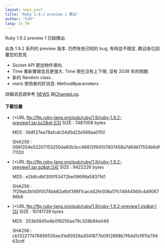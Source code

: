 ```yaml
---
layout: news_post
title: "Ruby 1.9.2 preview 1 釋出"
author: "SJH"
lang: zh_TW
---
```


Ruby 1.9.2 preview 1 已經釋出.

此為 1.9.2 系列的 preview 版本. 仍然有些已知的 bug, 有時並不穩定. 歡迎各位回覆您的意見.

* Socket API 更加物件導向.
* Time 重新實做並且更強大. Time 現在沒有上下限, 沒有 2038 年的問題.
* 新的 Random class .
* merb 使用者的好消息: Method#parameters

詳細消息請參考 [NEWS][1] 與[ChangeLog][2].

#### 下載位置

* [&lt;URL:ftp://ftp.ruby-lang.org/pub/ruby/1.9/ruby-1.9.2-preview1.tar.bz2&gt;][3]
  SIZE
  : 7487008 bytes
  
  MD5
  : 0b8f27ea78afcdc54d5d23e569aa0150
  
  SHA256
  : 0681204e52207153250da80b3cc46812f94107807458a7d64b17554b6df71120

* [&lt;URL:ftp://ftp.ruby-lang.org/pub/ruby/1.9/ruby-1.9.2-preview1.tar.gz&gt;][4]
  SIZE
  : 9422226 bytes
  
  MD5
  : e2b8cdbf300f53472be09699a5837fd1
  
  SHA256
  : 7f29ab3b1d5f0074bb82a6bf398f1cacd42fe508a17fc14844560c4d906786b6

* [&lt;URL:ftp://ftp.ruby-lang.org/pub/ruby/1.9/ruby-1.9.2-preview1.zip&gt;][5]
  SIZE
  : 10741739 bytes
  
  MD5
  : 253b5845e4b0f8250ae79c328b94e049
  
  SHA256
  : cb132277476856535ee31e85929a3041877b0912868b7f64d1cf911a79463cdf



[1]: http://svn.ruby-lang.org/repos/ruby/trunk/NEWS%0D%0A 
[2]: http://svn.ruby-lang.org/repos/ruby/trunk/ChangeLog%0D%0A 
[3]: ftp://ftp.ruby-lang.org/pub/ruby/1.9/ruby-1.9.2-preview1.tar.bz2 
[4]: ftp://ftp.ruby-lang.org/pub/ruby/1.9/ruby-1.9.2-preview1.tar.gz 
[5]: ftp://ftp.ruby-lang.org/pub/ruby/1.9/ruby-1.9.2-preview1.zip 
